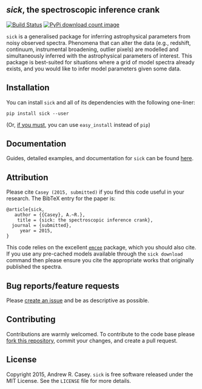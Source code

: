 *sick*, the spectroscopic inference crank
------

[![Build Status](http://img.shields.io/travis/andycasey/sick.svg)](https://travis-ci.org/andycasey/sick) [![PyPi download count image](http://img.shields.io/pypi/dm/sick.svg)](https://pypi.python.org/pypi/sick/)

``sick`` is a generalised package for inferring astrophysical parameters from noisy observed spectra. Phenomena that can alter the data (e.g., redshift, continuum, instrumental broadening, outlier pixels) are modelled and simultaneously inferred with the astrophysical parameters of interest. This package is best-suited for situations where a grid of model spectra already exists, and you would like to infer model parameters given some data.

Installation
------------
You can install ``sick`` and all of its dependencies with the following one-liner:

``pip install sick --user``

(Or, [if you must](https://stackoverflow.com/questions/3220404/why-use-pip-over-easy-install), you can use ``easy_install`` instead of ``pip``)


Documentation
-------------
Guides, detailed examples, and documentation for ``sick`` can be found [here](http://astrowizici.st/sick/).


Attribution
-----------
Please cite ``Casey (2015, submitted)`` if you find this code useful in your research. The BibTeX entry for the paper is:

    @article{sick,
       author = {{Casey}, A.~R.},
        title = {sick: the spectroscopic inference crank},
      journal = {submitted},
         year = 2015,
    }
    
This code relies on the excellent [``emcee``](https://github.com/dfm/emcee) package, which you should also cite. If you use any pre-cached models available through the ``sick download`` command then please ensure you cite the appropriate works that originally published the spectra.

Bug reports/feature requests
----------------------------
Please [create an issue](https://github.com/andycasey/sick/issues/new) and be as descriptive as possible.

Contributing
------------
Contributions are warmly welcomed. To contribute to the code base please [fork this repository](https://github.com/andycasey/sick/fork), commit your changes, and create a pull request. 

License
-------
Copyright 2015, Andrew R. Casey. ``sick`` is free software released under the MIT License. See the ``LICENSE`` file for more details.


